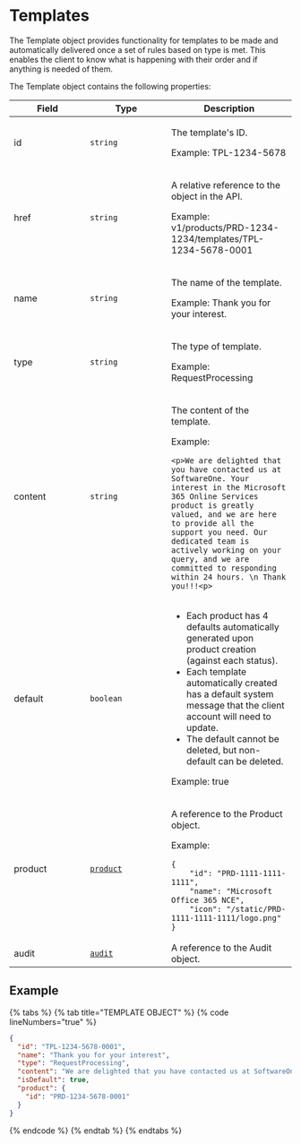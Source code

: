 # Templates

The Template object provides functionality for templates to be made and automatically delivered once a set of rules based on type is met. This enables the client to know what is happening with their order and if anything is needed of them.

The Template object contains the following properties:

<table><thead><tr><th width="120">Field</th><th width="129">Type</th><th>Description</th></tr></thead><tbody><tr><td>id</td><td><code>string</code></td><td><p>The template's ID.</p><p>Example: TPL-1234-5678</p></td></tr><tr><td>href</td><td><code>string</code></td><td><p>A relative reference to the object in the API.</p><p>Example: v1/products/PRD-1234-1234/templates/TPL-1234-5678-0001</p></td></tr><tr><td>name</td><td><code>string</code></td><td><p>The name of the template.</p><p>Example: Thank you for your interest.</p></td></tr><tr><td>type</td><td><code>string</code></td><td><p>The type of template.</p><p>Example: RequestProcessing</p></td></tr><tr><td>content</td><td><code>string</code></td><td><p>The content of the template.</p><p>Example:</p><pre class="language-html" data-overflow="wrap"><code class="lang-html">&#x3C;p>We are delighted that you have contacted us at SoftwareOne. Your interest in the Microsoft 365 Online Services product is greatly valued, and we are here to provide all the support you need. Our dedicated team is actively working on your query, and we are committed to responding within 24 hours. \n Thank you!!!&#x3C;p>
</code></pre></td></tr><tr><td>default</td><td><code>boolean</code></td><td><ul><li>Each product has 4 defaults automatically generated upon product creation (against each status).</li><li>Each template automatically created has a default system message that the client account will need to update.</li><li>The default cannot be deleted, but non-default can be deleted.</li></ul><p>Example: true</p></td></tr><tr><td>product</td><td><a href="../product/"><code>product</code></a></td><td><p>A reference to the Product object.</p><p>Example:</p><pre class="language-json" data-line-numbers><code class="lang-json">{
    "id": "PRD-1111-1111-1111",
    "name": "Microsoft Office 365 NCE",
    "icon": "/static/PRD-1111-1111-1111/logo.png"
} 
</code></pre></td></tr><tr><td>audit</td><td><a href="../../common-api-objects/audit.md"><code>audit</code></a></td><td>A reference to the Audit object.</td></tr></tbody></table>

## Example

{% tabs %}
{% tab title="TEMPLATE OBJECT" %}
{% code lineNumbers="true" %}
```json
{
  "id": "TPL-1234-5678-0001",
  "name": "Thank you for your interest",
  "type": "RequestProcessing",
  "content": "We are delighted that you have contacted us at SoftwareOne. Your interest in Microsoft 365 Online Services product is greatly valued, and we are here to provide all the support you need. Our dedicated team is actively working on your query, and we are committed to responding within 24 hours. \n Thank you!!!",
  "isDefault": true,
  "product": {
    "id": "PRD-1234-5678-0001"
  }
}
```
{% endcode %}
{% endtab %}
{% endtabs %}
